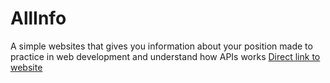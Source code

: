 # AllInfo
A simple websites that gives you information about your position made to practice in web development and understand how APIs works 
[Direct link to website](https://tetochannel.github.io/AllInfo)
